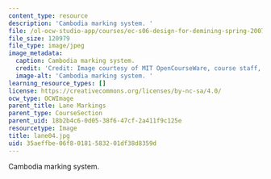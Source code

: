 ```yaml
---
content_type: resource
description: 'Cambodia marking system. '
file: /ol-ocw-studio-app/courses/ec-s06-design-for-demining-spring-2007/35aeffbe06f80181583201df38d8359d_lane04.jpg
file_size: 120979
file_type: image/jpeg
image_metadata:
  caption: Cambodia marking system.
  credit: 'Credit: Image courtesy of MIT OpenCourseWare, course staff, and students.'
  image-alt: 'Cambodia marking system. '
learning_resource_types: []
license: https://creativecommons.org/licenses/by-nc-sa/4.0/
ocw_type: OCWImage
parent_title: Lane Markings
parent_type: CourseSection
parent_uid: 18b2b4c6-0d05-38f6-47cf-2a411f9c125e
resourcetype: Image
title: lane04.jpg
uid: 35aeffbe-06f8-0181-5832-01df38d8359d
---
```

Cambodia marking system. 